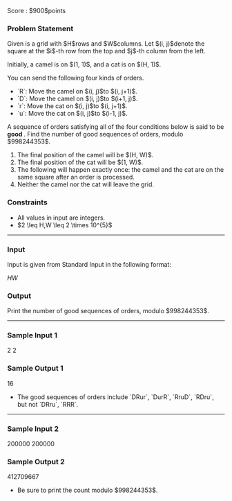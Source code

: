 
<div>

<span>

<span>

<p>
Score : $900$points
</p>

<div>

<section>

### **Problem Statement**

<p>
Given is a grid with $H$rows and $W$columns.
Let $(i, j)$denote the square at the $i$-th row from the top and $j$-th column from the left.
</p>

<p>
Initially, a camel is on $(1, 1)$, and a cat is on $(H, 1)$.
</p>

<p>
You can send the following four kinds of orders.
</p>

<ul>

<li>
`R`: Move the camel on $(i, j)$to $(i, j+1)$.
</li>

<li>
`D`: Move the camel on $(i, j)$to $(i+1, j)$.
</li>

<li>
`r`: Move the cat on $(i, j)$to $(i, j+1)$.
</li>

<li>
`u`: Move the cat on $(i, j)$to $(i-1, j)$.
</li>

</ul>

<p>
A sequence of orders satisfying all of the four conditions below is said to be 
<strong>
good
</strong>
. Find the number of good sequences of orders, modulo $998244353$.
</p>

<ol>

<li>
The final position of the camel will be $(H, W)$.
</li>

<li>
The final position of the cat will be $(1, W)$.
</li>

<li>
The following will happen exactly once: the camel and the cat are on the same square after an order is processed.
</li>

<li>
Neither the camel nor the cat will leave the grid.
</li>

</ol>

</section>

</div>

<div>

<section>

### **Constraints**

<ul>

<li>
All values in input are integers.
</li>

<li>
$2 \leq H,W \leq 2 \times 10^{5}$
</li>

</ul>

</section>

</div>

---

<div>

<div>

<section>

### **Input**

<p>
Input is given from Standard Input in the following format:
</p>

<div>

$H$$W$
</div>

</section>

</div>

<div>

<section>

### **Output**

<p>
Print the number of good sequences of orders, modulo $998244353$.
</p>

</section>

</div>

</div>

---

<div>

<section>

### **Sample Input 1**

<div>

2 2

</div>

</section>

</div>

<div>

<section>

### **Sample Output 1**

<div>

16

</div>

<ul>

<li>
The good sequences of orders include `DRur`, `DurR`, `RruD`, `RDru`, but not `DRru`, `RRR`.
</li>

</ul>

</section>

</div>

---

<div>

<section>

### **Sample Input 2**

<div>

200000 200000

</div>

</section>

</div>

<div>

<section>

### **Sample Output 2**

<div>

412709667

</div>

<ul>

<li>
Be sure to print the count modulo $998244353$.
</li>

</ul>

</section>

</div>

</span>

</span>

</div>
